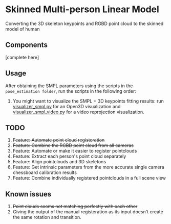 # Skinned Multi-person Linear Model

Converting the 3D skeleton keypoints and RGBD point cloud to the skinned model of human

## Components

[complete here]


## Usage

After obtaining the SMPL parameters using the scripts in the `pose_estimation folder`, run the scripts in the following order:

1. You might want to visualize the SMPL + 3D keypoints fitting results: run [visualizer_smpl.py](visualizer_smpl.py) for an Open3D visualization and [visualizer_smpl_video.py](visualizer_smpl_video.py) for a video reprojection visualization.


## TODO

1. ~~Feature: Automate point cloud registeration~~
1. ~~Feature: Combine the RGBD point cloud from all cameras~~
1. Feature: Automate or make it easier to register pointclouds
1. Feature: Extract each person's point cloud separately
1. Feature: Align pointclouds and 3D skeletons
1. Feature: Get intrinsic parameters from the more accurate single camera chessboard calibration results
1. Feature: Combine individually registered pointclouds in a full scene view


## Known issues

1. ~~Point clouds seems not matching perfectly with each other~~
1. Giving the output of the manual registeration as its input doesn't create the same rotation and transition.
